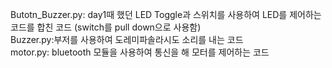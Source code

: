 Butotn_Buzzer.py: day1때 했던 LED Toggle과 스위치를 사용하여 LED를 제어하는 코드를 합친 코드 (switch를 pull down으로 사용함) <br>
Buzzer.py:부저를 사용하여 도레미파솔라시도 소리를 내는 코드 <br> 
motor.py: bluetooth 모듈을 사용하여 통신을 해 모터를 제어하는 코드 <br>
